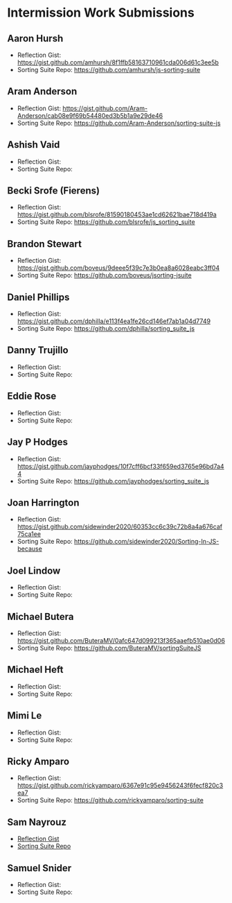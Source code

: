 # Intermission Work Submissions

## Aaron Hursh

* Reflection Gist: https://gist.github.com/amhursh/8f1ffb58163710961cda006d61c3ee5b
* Sorting Suite Repo: https://github.com/amhursh/js-sorting-suite

## Aram Anderson

* Reflection Gist: https://gist.github.com/Aram-Anderson/cab08e9f69b54480ed3b5b1a9e29de46
* Sorting Suite Repo: https://github.com/Aram-Anderson/sorting-suite-js

## Ashish Vaid

* Reflection Gist:
* Sorting Suite Repo:

## Becki Srofe (Fierens)

* Reflection Gist:  https://gist.github.com/blsrofe/81590180453ae1cd62621bae718d419a
* Sorting Suite Repo: https://github.com/blsrofe/js_sorting_suite

## Brandon Stewart

* Reflection Gist: https://gist.github.com/boveus/9deee5f39c7e3b0ea8a6028eabc3ff04
* Sorting Suite Repo: https://github.com/boveus/jsorting-jsuite

## Daniel Phillips

* Reflection Gist: https://gist.github.com/dphilla/e113f4ea1fe26cd146ef7ab1a04d7749
* Sorting Suite Repo: https://github.com/dphilla/sorting_suite_js

## Danny Trujillo

* Reflection Gist:
* Sorting Suite Repo:

## Eddie Rose

* Reflection Gist:
* Sorting Suite Repo:

## Jay P Hodges

* Reflection Gist: https://gist.github.com/jayphodges/10f7cff6bcf33f659ed3765e96bd7a44
* Sorting Suite Repo: https://github.com/jayphodges/sorting_suite_js

## Joan Harrington

* Reflection Gist: https://gist.github.com/sidewinder2020/60353cc6c39c72b8a4a676caf75ca1ee
* Sorting Suite Repo: https://github.com/sidewinder2020/Sorting-In-JS-because

## Joel Lindow

* Reflection Gist:
* Sorting Suite Repo:

## Michael Butera

* Reflection Gist: https://gist.github.com/ButeraMV/0afc647d099213f365aaefb510ae0d06
* Sorting Suite Repo: https://github.com/ButeraMV/sortingSuiteJS

## Michael Heft

* Reflection Gist:
* Sorting Suite Repo:

## Mimi Le

* Reflection Gist:
* Sorting Suite Repo:

## Ricky Amparo

* Reflection Gist: https://gist.github.com/rickyamparo/6367e91c95e9456243f6fecf820c3ea7
* Sorting Suite Repo: https://github.com/rickyamparo/sorting-suite

## Sam Nayrouz

* [Reflection Gist](https://gist.github.com/snayrouz/3b4b6dbb5bc5ab03f14182f1ef35b60c)
* [Sorting Suite Repo](https://github.com/snayrouz/sorting-suite)

## Samuel Snider

* Reflection Gist:
* Sorting Suite Repo:
